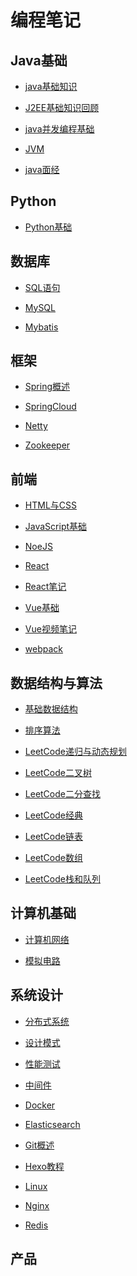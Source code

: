 # 编程笔记

## Java基础

* [java基础知识]()

* [J2EE基础知识回顾]()

* [java并发编程基础]()

* [JVM]()

* [java面经]()

## Python

* [Python基础]()

## 数据库

* [SQL语句]()

* [MySQL]()

* [Mybatis]()

## 框架

* [Spring概述]()

* [SpringCloud]()

* [Netty]()

* [Zookeeper]()

## 前端

* [HTML与CSS]()

* [JavaScript基础]()

* [NoeJS]()

* [React]()

* [React笔记]()

* [Vue基础]()

* [Vue视频笔记]()

* [webpack]()

## 数据结构与算法

* [基础数据结构]()

* [排序算法]()

* [LeetCode递归与动态规划]()

* [LeetCode二叉树]()

* [LeetCode二分查找]()

* [LeetCode经典]()

* [LeetCode链表]()

* [LeetCode数组]()

* [LeetCode栈和队列]()

## 计算机基础

* [计算机网络]()

* [模拟电路]()

## 系统设计

* [分布式系统]()

* [设计模式]()

* [性能测试]()

* [中间件]()

* [Docker]()

* [Elasticsearch]()

* [Git概述]()

* [Hexo教程]()

* [Linux]()

* [Nginx]()

* [Redis]()

## 产品









